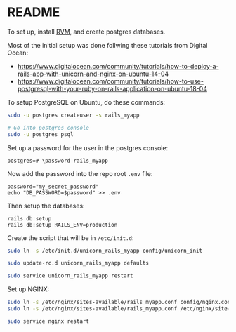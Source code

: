 # README

To set up, install [RVM](https://rvm.io/rvm/install), and create postgres databases.

Most of the initial setup was done follwing these tutorials from Digital Ocean:
* <https://www.digitalocean.com/community/tutorials/how-to-deploy-a-rails-app-with-unicorn-and-nginx-on-ubuntu-14-04>
* <https://www.digitalocean.com/community/tutorials/how-to-use-postgresql-with-your-ruby-on-rails-application-on-ubuntu-18-04>

To setup PostgreSQL on Ubuntu, do these commands:
```bash
sudo -u postgres createuser -s rails_myapp

# Go into postgres console
sudo -u postgres psql
```

Set up a password for the user in the postgres console:

```
postgres=# \password rails_myapp
```

Now add the password into the repo root `.env` file:

```
password="my_secret_password"
echo "DB_PASSWORD=$password" >> .env
```

Then setup the databases:

```
rails db:setup
rails db:setup RAILS_ENV=production
```

Create the script that will be in `/etc/init.d`:

```bash
sudo ln -s /etc/init.d/unicorn_rails_myapp config/unicorn_init

sudo update-rc.d unicorn_rails_myapp defaults

sudo service unicorn_rails_myapp restart
```

Set up NGINX:

```bash
sudo ln -s /etc/nginx/sites-available/rails_myapp.conf config/nginx.conf
sudo ln -s /etc/nginx/sites-available/rails_myapp.conf /etc/nginx/site-enabled/rails_myapp.conf

sudo service nginx restart
```
